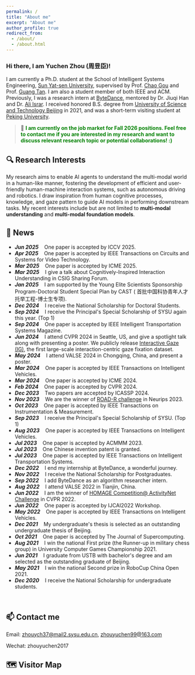 ```yaml
---
permalink: /
title: "About me"
excerpt: "About me"
author_profile: true
redirect_from: 
  - /about/
  - /about.html
---
```


### Hi there, I am Yuchen Zhou (周昱臣)!

I am currently a Ph.D. student at the School of Intelligent Systems Engineering, [Sun Yat-sen University](https://www.sysu.edu.cn/), supervised by Prof. [Chao Gou](https://chaogou.github.io/) and Prof. [Guang Tan](https://ise.sysu.edu.cn/teacher/teacher01/1354976.htm). I am also a student member of both IEEE and ACM. Previously, I was a research intern at [ByteDance](https://www.bytedance.com/en/), mentored by Dr. Jiuqi Han and Dr. [Ali Israr](https://scholar.google.com/citations?hl=en&user=lo4v844AAAAJ).
I received honored B.S. degree from [University of Science and Technology Beijing](https://www.ustb.edu.cn/) in 2021, and was a short-term visiting student at [Peking University](https://www.pku.edu.cn/).


<!--Currently, my research aims to enhance AI agents' ability to understand complex interactions by simulating human cognitive processes and incorporating human knowledge, thereby facilitating more effective and user-friendly human-machine interactions.  -->


> 📣 **<font color=green>I am currently on the job market for Fall 2026 positions. Feel free to contact me if you are interested in my research and want to discuss relevant research topic or potential collaborations! :)</font>**


🔍 Research Interests
------
My research aims to enable AI agents to understand the multi-modal world in a human-like manner, fostering the development of efficient and user-friendly human-machine interaction systems, such as autonomous driving and robotics. I draw inspiration from human cognitive processes, knowledge, and gaze pattern to guide AI models in performing downstream tasks.
My recent interests include but are not limited to **multi-modal understanding** and **multi-modal foundation models**.

🌟 News
-----
* ***Jun  2025*** $~~$ One paper is accepted by ICCV 2025.
* ***Apr  2025*** $~~$ One paper is accepted by IEEE Transactions on Circuits and Systems for Video Technology.
* ***Mar  2025*** $~~$ One paper is accepted by ICME 2025.
* ***Mar  2025*** $~~$ I give a talk about Cognitively-Inspired Interaction Understanding in CSIG Sharing Forum.
* ***Jan  2025*** $~~$ I am supported by the Young Elite Scientists Sponsorship Program-Doctoral Student Special Plan by CAST ( 首批中国科协青年人才托举工程-博士生专项).
* ***Dec  2024*** $~~$ I receive the National Scholarship for Doctoral Students.
* ***Sep  2024*** $~~$ I receive the Principal's Special Scholarship of SYSU again this year. (Top 1)
* ***Sep  2024*** $~~$ One paper is accepted by IEEE Intelligent Transportation Systems Magazine.
* ***Jun  2024*** $~~$ I attend CVPR 2024 in Seattle, US, and give a spotlight talk along with presenting a poster. We publicly release [Interactive Gaze (IG)](https://yuchen2199.github.io/Interactive-Gaze/), the first large-scale interaction-centric gaze fixation dataset.
* ***May  2024*** $~~$ I attend VALSE 2024 in Chongqing, China, and present a poster.
* ***Mar  2024*** $~~$ One paper is accepted by IEEE Transactions on Intelligent Vehicles.
* ***Mar  2024*** $~~$ One paper is accepted by ICME 2024.
* ***Feb  2024*** $~~$ One paper is accepted by CVPR 2024.
* ***Dec  2023*** $~~$ Two papers are accepted by ICASSP 2024.
* ***Nov  2023*** $~~$ We are the winner of [ROAD-R challenge](https://sites.google.com/view/road-r/winners) in Neurips 2023. 
* ***Oct  2023*** $~~$ One paper is accepted by IEEE Transactions on Instrumentation & Measurement.
* ***Sep  2023*** $~~$ I receive the Principal's Special Scholarship of SYSU. (Top 1)
* ***Aug  2023*** $~~$ One paper is accepted by IEEE Transactions on Intelligent Vehicles.
* ***Jul  2023*** $~~$ One paper is accepted by ACMMM 2023.
* ***Jul  2023*** $~~$ One Chinese invention patent is granted.
* ***Jul  2023*** $~~$ One paper is accepted by IEEE Transactions on Intelligent Transportation Systems.
* ***Dec  2022*** $~~$ I end my internship at ByteDance, a wonderful journey.
* ***Nov  2022*** $~~$ I receive the National Scholarship for Postgraduates.
* ***Sep  2022*** $~~$ I add ByteDance as an algorithm researcher intern.
* ***Aug  2022*** $~~$ I attend VALSE 2022 in Tianjin, China.
* ***Jun  2022*** $~~$ I am the winner of [HOMAGE Competition@ ActivityNet Challenge](https://www.youtube.com/watch?v=KK3SPK6iueE) in CVPR 2022.
* ***Jun  2022*** $~~$ One paper is accepted by IJCAI2022 Workshop.
* ***May  2022*** $~~$ One paper is accepted by IEEE Transactions on Intelligent Vehicles.
* ***Dec  2021*** $~~$ My undergraduate's thesis is selected as an outstanding undergraduate thesis of Beijing. 
* ***Oct  2021*** $~~$ One paper is accepted by The Journal of Supercomputing.
* ***Aug  2021*** $~~$ I win the national First prize (the Runner-up in military chess group) in University Computer Games Championship 2021.
* ***Jun  2021*** $~~$ I graduate from USTB with bachelor's degree and 
am selected as the outstanding graduate of Beijing.
* ***May  2021*** $~~$ I win the national Second prize in RoboCup China Open 2021.
* ***Dec  2020*** $~~$ I receive the National Scholarship for undergraduate students.
<br>

📫 Contact me
------
Email: zhouych37@mail2.sysu.edu.cn, zhouyuchen99@163.com

Wechat: zhouyuchen2017

🗺️ Visitor Map
------
<script type="text/javascript" src="//rf.revolvermaps.com/0/0/8.js?i=586n95ssjyp&amp;m=2&amp;c=ff0000&amp;cr1=ffffff&amp;f=arial&amp;l=33" async="async"></script>
